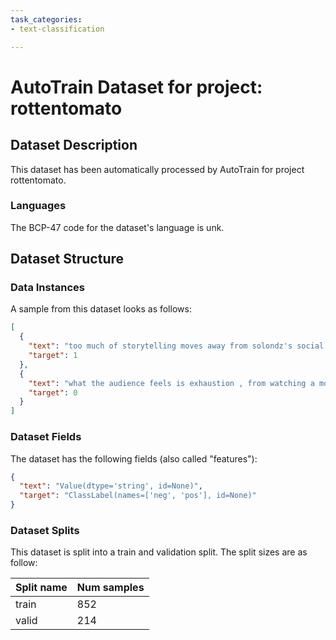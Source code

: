 ```yaml
---
task_categories:
- text-classification

---
```

# AutoTrain Dataset for project: rottentomato

## Dataset Description

This dataset has been automatically processed by AutoTrain for project rottentomato.

### Languages

The BCP-47 code for the dataset's language is unk.

## Dataset Structure

### Data Instances

A sample from this dataset looks as follows:

```json
[
  {
    "text": "too much of storytelling moves away from solondz's social critique , casting its audience as that of intellectual lector in contemplation of the auteur's professional injuries .",
    "target": 1
  },
  {
    "text": "what the audience feels is exhaustion , from watching a movie that is dark ( dark green , to be exact ) , sour , bloody and mean .",
    "target": 0
  }
]
```

### Dataset Fields

The dataset has the following fields (also called "features"):

```json
{
  "text": "Value(dtype='string', id=None)",
  "target": "ClassLabel(names=['neg', 'pos'], id=None)"
}
```

### Dataset Splits

This dataset is split into a train and validation split. The split sizes are as follow:

| Split name   | Num samples         |
| ------------ | ------------------- |
| train        | 852 |
| valid        | 214 |
